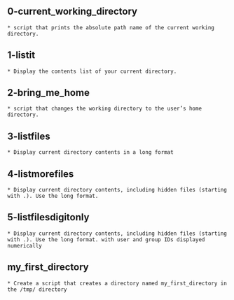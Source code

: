 ## 0-current_working_directory
    * script that prints the absolute path name of the current working directory.
## 1-listit
    * Display the contents list of your current directory.
## 2-bring_me_home
    * script that changes the working directory to the user’s home directory.
## 3-listfiles
    * Display current directory contents in a long format
## 4-listmorefiles
    * Display current directory contents, including hidden files (starting with .). Use the long format.
## 5-listfilesdigitonly
    * Display current directory contents, including hidden files (starting with .). Use the long format. with user and group IDs displayed numerically
## my_first_directory
    * Create a script that creates a directory named my_first_directory in the /tmp/ directory
